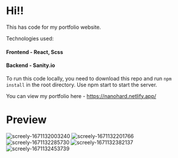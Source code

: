 # Hi!!

This has code for my portfolio website.

Technologies used:

#### Frontend - React, Scss
#### Backend - Sanity.io

To run this code locally, you need to download this repo and run `npm install` in the root directory.
Use npm start to start the server.

You can view my portfolio here - https://nanohard.netlify.app/

# Preview

![screely-1671132003240](https://user-images.githubusercontent.com/68745591/207948391-a024f2cd-bab0-455d-8869-c0c82f2d8300.png)
![screely-1671132201766](https://user-images.githubusercontent.com/68745591/207948907-6a781026-d686-4e4b-9596-626ef9b2ab1b.png)
![screely-1671132285730](https://user-images.githubusercontent.com/68745591/207949140-3d53f895-6da0-4874-b743-e963896ad8ee.png)
![screely-1671132382137](https://user-images.githubusercontent.com/68745591/207949647-eac5cee8-af30-4567-83eb-b5fe6506f0a1.png)
![screely-1671132453739](https://user-images.githubusercontent.com/68745591/207949666-bb50d601-1aec-470b-964e-fcb60484f076.png)



